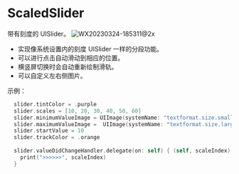 # ScaledSlider
带有刻度的 UISlider。
![WX20230324-185311@2x](https://user-images.githubusercontent.com/17865033/227502491-14271df5-4300-47b7-ae8c-c28b38eafee4.png)

* 实现像系统设置内的刻度 UISlider 一样的分段功能。
* 可以进行点击自动滑动到相应的位置。
* 横竖屏切换时会自动重新绘制滑轨。
* 可以自定义左右侧图片。

示例：
```swift
  slider.tintColor = .purple
  slider.scales = [10, 20, 30, 40, 50, 60]
  slider.minimumValueImage = UIImage(systemName: "textformat.size.smaller")
  slider.maximumValueImage =  UIImage(systemName: "textformat.size.larger")
  slider.startValue = 10
  slider.trackColor = .orange
        
  slider.valueDidChangeHandler.delegate(on: self) { (self, scaleIndex) in
    print(">>>>>>", scaleIndex)
  }
```
